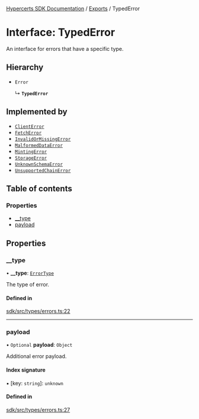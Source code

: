 [Hypercerts SDK Documentation](../README.md) / [Exports](../modules.md) / TypedError

# Interface: TypedError

An interface for errors that have a specific type.

## Hierarchy

- `Error`

  ↳ **`TypedError`**

## Implemented by

- [`ClientError`](../classes/ClientError.md)
- [`FetchError`](../classes/FetchError.md)
- [`InvalidOrMissingError`](../classes/InvalidOrMissingError.md)
- [`MalformedDataError`](../classes/MalformedDataError.md)
- [`MintingError`](../classes/MintingError.md)
- [`StorageError`](../classes/StorageError.md)
- [`UnknownSchemaError`](../classes/UnknownSchemaError.md)
- [`UnsupportedChainError`](../classes/UnsupportedChainError.md)

## Table of contents

### Properties

- [\_\_type](TypedError.md#__type)
- [payload](TypedError.md#payload)

## Properties

### \_\_type

• **\_\_type**: [`ErrorType`](../enums/internal.ErrorType.md)

The type of error.

#### Defined in

[sdk/src/types/errors.ts:22](https://github.com/Network-Goods/hypercerts/blob/1adf630/sdk/src/types/errors.ts#L22)

---

### payload

• `Optional` **payload**: `Object`

Additional error payload.

#### Index signature

▪ [key: `string`]: `unknown`

#### Defined in

[sdk/src/types/errors.ts:27](https://github.com/Network-Goods/hypercerts/blob/1adf630/sdk/src/types/errors.ts#L27)
